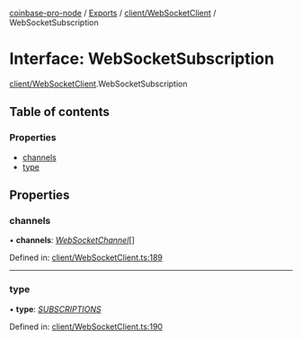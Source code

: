 [coinbase-pro-node](../README.md) / [Exports](../modules.md) / [client/WebSocketClient](../modules/client_websocketclient.md) / WebSocketSubscription

# Interface: WebSocketSubscription

[client/WebSocketClient](../modules/client_websocketclient.md).WebSocketSubscription

## Table of contents

### Properties

- [channels](client_websocketclient.websocketsubscription.md#channels)
- [type](client_websocketclient.websocketsubscription.md#type)

## Properties

### channels

• **channels**: [*WebSocketChannel*](client_websocketclient.websocketchannel.md)[]

Defined in: [client/WebSocketClient.ts:189](https://github.com/bennycode/coinbase-pro-node/blob/e63aeae/src/client/WebSocketClient.ts#L189)

___

### type

• **type**: [*SUBSCRIPTIONS*](../enums/client_websocketclient.websocketresponsetype.md#subscriptions)

Defined in: [client/WebSocketClient.ts:190](https://github.com/bennycode/coinbase-pro-node/blob/e63aeae/src/client/WebSocketClient.ts#L190)
